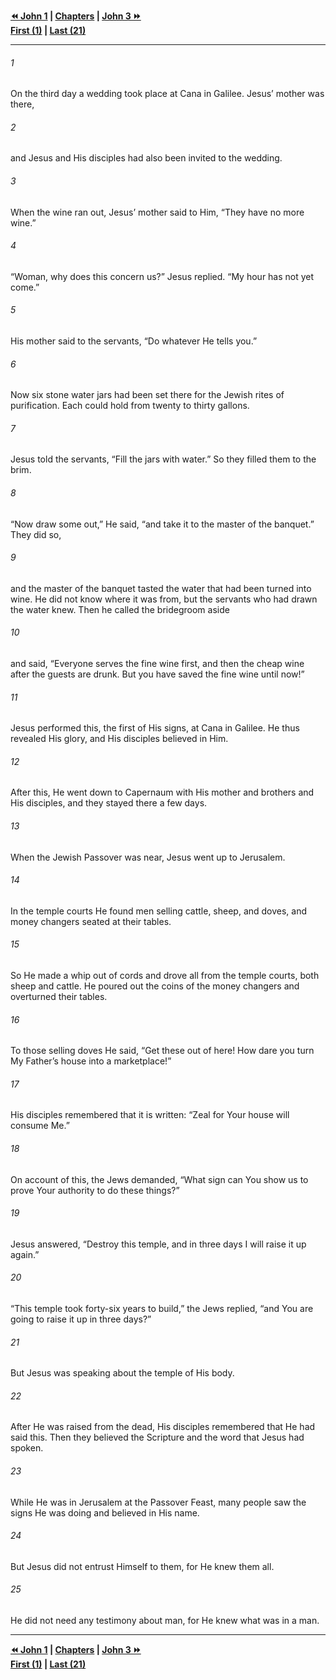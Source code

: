   
**[⏪ John 1](./John%201.md) | [Chapters](./_index.md) | [John 3 ⏩](./John%203.md)**  
**[First (1)](./John%201.md) | [Last (21)](./John%2021.md)**  
  
---  
  
###### 1  
On the third day a wedding took place at Cana in Galilee. Jesus’ mother was there,  
  
###### 2  
and Jesus and His disciples had also been invited to the wedding.  
  
###### 3  
When the wine ran out, Jesus’ mother said to Him, “They have no more wine.”  
  
###### 4  
“Woman, why does this concern us?” Jesus replied. “My hour has not yet come.”  
  
###### 5  
His mother said to the servants, “Do whatever He tells you.”  
  
###### 6  
Now six stone water jars had been set there for the Jewish rites of purification. Each could hold from twenty to thirty gallons.  
  
###### 7  
Jesus told the servants, “Fill the jars with water.” So they filled them to the brim.  
  
###### 8  
“Now draw some out,” He said, “and take it to the master of the banquet.” They did so,  
  
###### 9  
and the master of the banquet tasted the water that had been turned into wine. He did not know where it was from, but the servants who had drawn the water knew. Then he called the bridegroom aside  
  
###### 10  
and said, “Everyone serves the fine wine first, and then the cheap wine after the guests are drunk. But you have saved the fine wine until now!”  
  
###### 11  
Jesus performed this, the first of His signs, at Cana in Galilee. He thus revealed His glory, and His disciples believed in Him.  
  
###### 12  
After this, He went down to Capernaum with His mother and brothers and His disciples, and they stayed there a few days.  
  
###### 13  
When the Jewish Passover was near, Jesus went up to Jerusalem.  
  
###### 14  
In the temple courts He found men selling cattle, sheep, and doves, and money changers seated at their tables.  
  
###### 15  
So He made a whip out of cords and drove all from the temple courts, both sheep and cattle. He poured out the coins of the money changers and overturned their tables.  
  
###### 16  
To those selling doves He said, “Get these out of here! How dare you turn My Father’s house into a marketplace!”  
  
###### 17  
His disciples remembered that it is written: “Zeal for Your house will consume Me.”  
  
###### 18  
On account of this, the Jews demanded, “What sign can You show us to prove Your authority to do these things?”  
  
###### 19  
Jesus answered, “Destroy this temple, and in three days I will raise it up again.”  
  
###### 20  
“This temple took forty-six years to build,” the Jews replied, “and You are going to raise it up in three days?”  
  
###### 21  
But Jesus was speaking about the temple of His body.  
  
###### 22  
After He was raised from the dead, His disciples remembered that He had said this. Then they believed the Scripture and the word that Jesus had spoken.  
  
###### 23  
While He was in Jerusalem at the Passover Feast, many people saw the signs He was doing and believed in His name.  
  
###### 24  
But Jesus did not entrust Himself to them, for He knew them all.  
  
###### 25  
He did not need any testimony about man, for He knew what was in a man.  
  
  
---  
  
**[⏪ John 1](./John%201.md) | [Chapters](./_index.md) | [John 3 ⏩](./John%203.md)**  
**[First (1)](./John%201.md) | [Last (21)](./John%2021.md)**  
  
